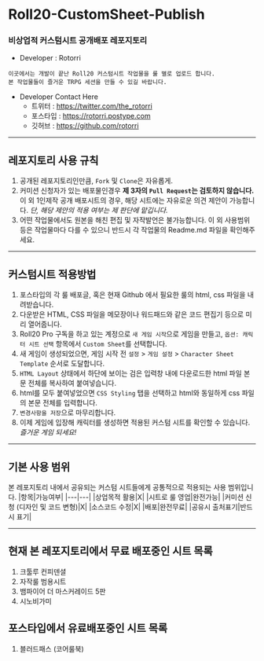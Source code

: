 # Roll20-CustomSheet-Publish
### 비상업적 커스텀시트 공개배포 레포지토리

- Developer : Rotorri

```
이곳에서는 개발이 끝난 Roll20 커스텀시트 작업물을 룰 별로 업로드 합니다.
본 작업물들이 즐거운 TRPG 세션을 만들 수 있길 바랍니다.
```

- Developer Contact Here
    - 트위터 : https://twitter.com/the_rotorri
    - 포스타입 : https://rotorri.postype.com
    - 깃허브 : https://github.com/rotorri

---
## 레포지토리 사용 규칙

1. 공개된 레포지토리인만큼, `Fork` 및 `Clone`은 자유롭게.
2. 커미션 신청자가 있는 배포물인경우 **제 3자의 `Pull Request`는 검토하지 않습니다.** 이 외 1인제작 공개 배포시트의 경우, 해당 시트에는 자유로운 의견 제안이 가능합니다. *단, 해당 제안의 적용 여부는 제 판단에 맡깁니다.*
3. 어떤 작업물에서도 원본을 해친 편집 및 자작발언은 불가능합니다. 이 외 사용범위 등은 작업물마다 다를 수 있으니 반드시 각 작업물의 Readme.md 파일을 확인해주세요.

---
## 커스텀시트 적용방법

1. 포스타입의 각 룰 배포글, 혹은 현재 Github 에서 필요한 룰의 html, css 파일을 내려받습니다.
1. 다운받은 HTML, CSS 파일을 메모장이나 워드패드와 같은 코드 편집기 등으로 미리 열어줍니다.
1. Roll20 Pro 구독을 하고 있는 계정으로 `새 게임 시작`으로 게임을 만들고, `옵션: 캐릭터 시트 선택` 항목에서 `Custom Sheet`를 선택합니다.
1. 새 게임이 생성되었으면, 게임 시작 전 `설정` > `게임 설정` > `Character Sheet Template` 순서로 도달합니다.
1. `HTML Layout` 상태에서 하단에 보이는 검은 입력창 내에 다운로드한 html 파일 본문 전체를 복사하여 붙여넣습니다.
1. html를 모두 붙여넣었으면 `CSS Styling` 탭을 선택하고 html와 동일하게 css 파일의 본문 전체를 입력합니다.
1. `변경사항을 저장`으로 마무리합니다.
1. 이제 게임에 입장해 캐릭터를 생성하면 적용된 커스텀 시트를 확인할 수 있습니다. *즐거운 게임 되세요!*

---
## 기본 사용 범위
본 레포지토리 내에서 공유되는 커스텀 시트들에게 공통적으로 적용되는 사용 범위입니다.
|항목|가능여부|
|---|---|
|상업목적 활용|X|
|시트로 룰 영업|완전가능|
|커미션 신청 (디자인 및 코드 변형)|X|
|소스코드 수정|X|
|배포|완전무료|
|공유시 출처표기|반드시 표기|

---
## 현재 본 레포지토리에서 무료 배포중인 시트 목록

1. 크툴루 컨피덴셜
2. 자작룰 범용시트
3. 뱀파이어 더 마스커레이드 5판
4. 시노비가미

## 포스타입에서 유료배포중인 시트 목록

1. 블러드패스 (코어룰북)
